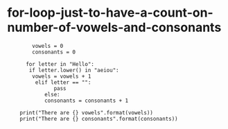 # for-loop-just-to-have-a-count-on-number-of-vowels-and-consonants
            vowels = 0
            consonants = 0

          for letter in "Hello":
           if letter.lower() in "aeiou":
            vowels = vowels + 1
             elif letter == "":
                   pass
                else:
                consonants = consonants + 1

        print("There are {} vowels".format(vowels))
        print("There are {} consonants".format(consonants))
